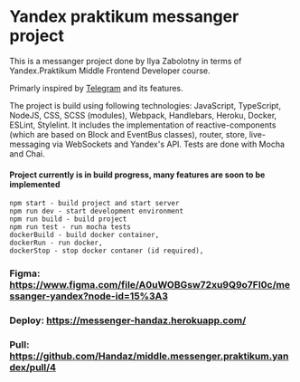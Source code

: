 # Yandex praktikum messanger project

This is a messanger project done by Ilya Zabolotny in terms of Yandex.Praktikum Middle Frontend Developer course.

Primarly inspired by [Telegram](https://web.telegram.org/) and its features.

The project is build using following technologies: JavaScript, TypeScript, NodeJS, CSS, SCSS (modules), Webpack, Handlebars, Heroku, Docker, ESLint, Stylelint. 
It includes the implementation of reactive-components (which are based on Block and EventBus classes), router, store, live-messaging via WebSockets and Yandex's API.
Tests are done with Mocha and Chai.

#### Project currently is in build progress, many features are soon to be implemented

```
npm start - build project and start server
npm run dev - start development environment
npm run build - build project
npm run test - run mocha tests
dockerBuild - build docker container,
dockerRun - run docker,
dockerStop - stop docker contaner (id required),
```

### Figma: https://www.figma.com/file/A0uWOBGsw72xu9Q9o7FI0c/messanger-yandex?node-id=15%3A3

### Deploy: https://messenger-handaz.herokuapp.com/

### Pull: https://github.com/Handaz/middle.messenger.praktikum.yandex/pull/4
